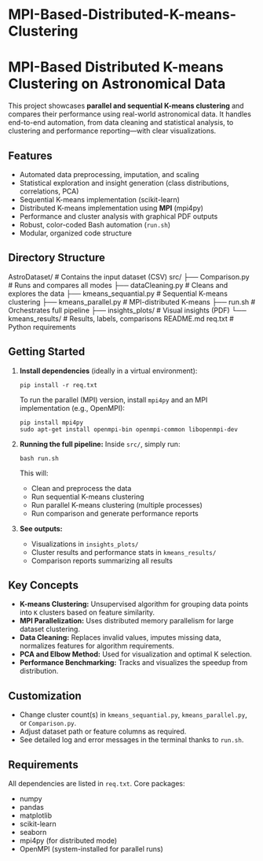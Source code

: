 # MPI-Based-Distributed-K-means-Clustering
# MPI-Based Distributed K-means Clustering on Astronomical Data

This project showcases **parallel and sequential K-means clustering** and compares their performance using real-world astronomical data. It handles end-to-end automation, from data cleaning and statistical analysis, to clustering and performance reporting—with clear visualizations.

## Features

- Automated data preprocessing, imputation, and scaling
- Statistical exploration and insight generation (class distributions, correlations, PCA)
- Sequential K-means implementation (scikit-learn)
- Distributed K-means implementation using **MPI** (mpi4py)
- Performance and cluster analysis with graphical PDF outputs
- Robust, color-coded Bash automation (`run.sh`)
- Modular, organized code structure

## Directory Structure

AstroDataset/ # Contains the input dataset (CSV)
src/
├── Comparison.py # Runs and compares all modes
├── dataCleaning.py # Cleans and explores the data
├── kmeans_sequantial.py # Sequential K-means clustering
├── kmeans_parallel.py # MPI-distributed K-means
├── run.sh # Orchestrates full pipeline
├── insights_plots/ # Visual insights (PDF)
└── kmeans_results/ # Results, labels, comparisons
README.md
req.txt # Python requirements


## Getting Started

1. **Install dependencies** (ideally in a virtual environment):
    ```
    pip install -r req.txt
    ```
    To run the parallel (MPI) version, install `mpi4py` and an MPI implementation (e.g., OpenMPI):

    ```
    pip install mpi4py
    sudo apt-get install openmpi-bin openmpi-common libopenmpi-dev
    ```

2. **Running the full pipeline:**
    Inside `src/`, simply run:
    ```
    bash run.sh
    ```

    This will:
    - Clean and preprocess the data
    - Run sequential K-means clustering
    - Run parallel K-means clustering (multiple processes)
    - Run comparison and generate performance reports

3. **See outputs:**
    - Visualizations in `insights_plots/`
    - Cluster results and performance stats in `kmeans_results/`
    - Comparison reports summarizing all results

## Key Concepts

- **K-means Clustering:** Unsupervised algorithm for grouping data points into `K` clusters based on feature similarity.
- **MPI Parallelization:** Uses distributed memory parallelism for large dataset clustering.
- **Data Cleaning:** Replaces invalid values, imputes missing data, normalizes features for algorithm requirements.
- **PCA and Elbow Method:** Used for visualization and optimal K selection.
- **Performance Benchmarking:** Tracks and visualizes the speedup from distribution.

## Customization

- Change cluster count(s) in `kmeans_sequantial.py`, `kmeans_parallel.py`, or `Comparison.py`.
- Adjust dataset path or feature columns as required.
- See detailed log and error messages in the terminal thanks to `run.sh`.

## Requirements

All dependencies are listed in `req.txt`. Core packages:
- numpy
- pandas
- matplotlib
- scikit-learn
- seaborn
- mpi4py (for distributed mode)
- OpenMPI (system-installed for parallel runs)




